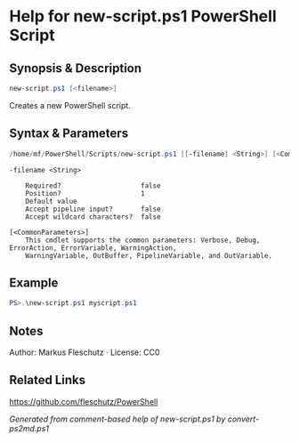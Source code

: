 # Help for new-script.ps1 PowerShell Script

## Synopsis & Description
```powershell
new-script.ps1 [<filename>]
```

Creates a new PowerShell script.

## Syntax & Parameters
```powershell
/home/mf/PowerShell/Scripts/new-script.ps1 [[-filename] <String>] [<CommonParameters>]
```

```
-filename <String>
    
    Required?                    false
    Position?                    1
    Default value                
    Accept pipeline input?       false
    Accept wildcard characters?  false
```

```
[<CommonParameters>]
    This cmdlet supports the common parameters: Verbose, Debug, ErrorAction, ErrorVariable, WarningAction, 
    WarningVariable, OutBuffer, PipelineVariable, and OutVariable.
```

## Example
```powershell
PS>.\new-script.ps1 myscript.ps1
```


## Notes
Author: Markus Fleschutz · License: CC0

## Related Links
https://github.com/fleschutz/PowerShell

*Generated from comment-based help of new-script.ps1 by convert-ps2md.ps1*

